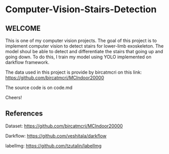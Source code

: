 # Computer-Vision-Stairs-Detection

## WELCOME

This is one of my computer vision projects. The goal of this project is to implement computer vision to detect stairs for lower-limb exoskeleton. The model shoul be able to detect and differentiate the stairs that going up and going down. To do this, I train my model using YOLO implemented on darkflow framework.

The data used in this project is provide by bircatmcri on this link: https://github.com/bircatmcri/MCIndoor20000

The source code is on code.md

Cheers!

## References

Dataset: https://github.com/bircatmcri/MCIndoor20000

Darkflow: https://github.com/veshitala/darkflow

labelImg: https://github.com/tzutalin/labelImg
